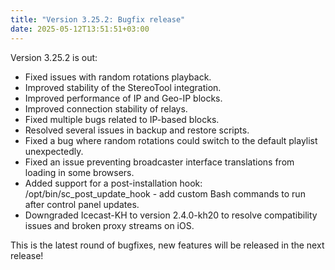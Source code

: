 ```yaml
---
title: "Version 3.25.2: Bugfix release"
date: 2025-05-12T13:51:51+03:00
---
```


Version 3.25.2 is out:
- Fixed issues with random rotations playback.
- Improved stability of the StereoTool integration.
- Improved performance of IP and Geo-IP blocks.
- Improved connection stability of relays.
- Fixed multiple bugs related to IP-based blocks.
- Resolved several issues in backup and restore scripts.
- Fixed a bug where random rotations could switch to the default playlist unexpectedly.
- Fixed an issue preventing broadcaster interface translations from loading in some browsers.
- Added support for a post-installation hook: /opt/bin/sc_post_update_hook - add custom Bash commands to run after control panel updates.
- Downgraded Icecast-KH to version 2.4.0-kh20 to resolve compatibility issues and broken proxy streams on iOS.

This is the latest round of bugfixes, new features will be released in the next release!
